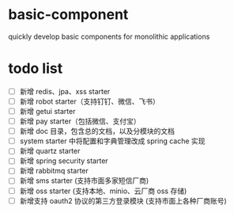 # basic-component
quickly develop basic components for monolithic applications

# todo list
- [ ] 新增 redis、jpa、xss starter
- [ ] 新增 robot starter（支持钉钉、微信、飞书）
- [ ] 新增 getui starter
- [ ] 新增 pay starter（包括微信、支付宝）
- [ ] 新增 doc 目录，包含总的文档，以及分模块的文档
- [ ] system starter 中将配置和字典管理改成 spring cache 实现
- [ ] 新增 quartz starter
- [ ] 新增 spring security starter
- [ ] 新增 rabbitmq starter
- [ ] 新增 sms starter (支持市面多家短信厂商)
- [ ] 新增 oss starter (支持本地、minio、云厂商 oss 存储)
- [ ] 新增支持 oauth2 协议的第三方登录模块 (支持市面上各种厂商账号)
